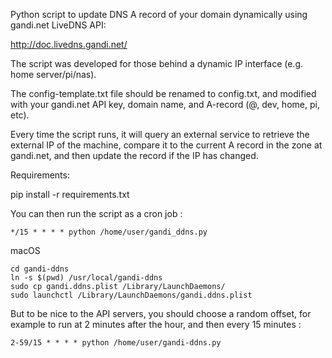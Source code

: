 Python script to update DNS A record of your domain dynamically using gandi.net LiveDNS API:

http://doc.livedns.gandi.net/

The script was developed for those behind a dynamic IP interface (e.g. home server/pi/nas).

The config-template.txt file should be renamed to config.txt, and modified with your gandi.net API key, domain name, and A-record (@, dev, home, pi, etc).

Every time the script runs, it will query an external service to retrieve the external IP of the machine, compare it to the current A record in the zone at gandi.net, and then update the record if the IP has changed.

Requirements: 

  pip install -r requirements.txt

You can then run the script as a cron job :

```
*/15 * * * * python /home/user/gandi_ddns.py
```

macOS

```
cd gandi-ddns
ln -s $(pwd) /usr/local/gandi-ddns
sudo cp gandi.ddns.plist /Library/LaunchDaemons/
sudo launchctl /Library/LaunchDaemons/gandi.ddns.plist
```

But to be nice to the API servers, you should choose a random offset, for example to run at 2 minutes after the hour, and then every 15 minutes :

```
2-59/15 * * * * python /home/user/gandi-ddns.py
```
